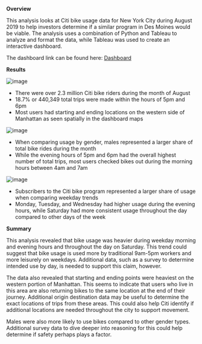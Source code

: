**Overview**

This analysis looks at Citi bike usage data for New York City during August 2019 to help investors determine if a similar program in Des Moines would be viable. The analysis uses a combination of Python and Tableau to analyze and format the data, while Tableau was used to create an interactive dashboard. 

The dashboard link can be found here: [Dashboard]([https://link-url-here.org](https://public.tableau.com/app/profile/bruce.jones7168/viz/CitiBikeData_16715899033720/Story1?publish=yes))

**Results**

![image](https://user-images.githubusercontent.com/112994018/209240066-51906ad3-0904-4e10-b7ec-e963a931c277.png)

* There were over 2.3 million Citi bike riders during the month of August
* 18.7% or 440,349 total trips were made within the hours of 5pm and 6pm
* Most users had starting and ending locations on the western side of Manhattan as seen spatially in the dashboard maps

![image](https://user-images.githubusercontent.com/112994018/209240102-1f7009f4-87b5-4bbf-b636-d6253db68a4b.png)

* When comparing usage by gender, males represented a larger share of total bike rides during the month
* While the evening hours of 5pm and 6pm had the overall highest number of total trips, most users checked bikes out during the morning hours between 4am and 7am

![image](https://user-images.githubusercontent.com/112994018/209240135-599dfb18-694a-48b2-b35b-2fbc880f5daf.png)

* Subscribers to the Citi bike program represented a larger share of usage when comparing weekday trends
* Monday, Tuesday, and Wednesday had higher usage during the evening hours, while Saturday had more consistent usage throughout the day compared to other days of the week

**Summary**

This analysis revealed that bike usage was heavier during weekday morning and evening hours and throughout the day on Saturday. This trend could suggest that bike usage is used more by traditional 9am-5pm workers and more leisurely on weekdays. Additional data, such as a survey to determine intended use by day, is needed to support this claim, however. 

The data also revealed that starting and ending points were heaviest on the western portion of Manhattan. This seems to indicate that users who live in this area are also returning bikes to the same location at the end of their journey. Additional origin destination data may be useful to determine the exact locations of trips from these areas. This could also help Citi identify if additional locations are needed throughout the city to support movement. 

Males were also more likely to use bikes compared to other gender types. Additional survey data to dive deeper into reasoning for this could help determine if safety perhaps plays a factor.
